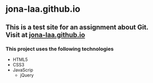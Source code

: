 # jona-laa.github.io
This is a test site for an assignment about Git.  
Visit at [jona-laa.github.io](https://jona-laa.github.io)
---
### This project uses the following technologies
* HTML5
* CSS3
* JavaScrip
  * jQuery
